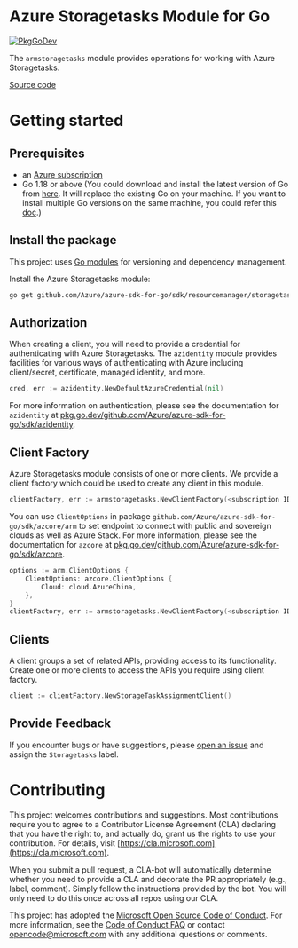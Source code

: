 # Azure Storagetasks Module for Go

[![PkgGoDev](https://pkg.go.dev/badge/github.com/Azure/azure-sdk-for-go/sdk/resourcemanager/storagetasks/armstoragetasks)](https://pkg.go.dev/github.com/Azure/azure-sdk-for-go/sdk/resourcemanager/storagetasks/armstoragetasks)

The `armstoragetasks` module provides operations for working with Azure Storagetasks.

[Source code](https://github.com/Azure/azure-sdk-for-go/tree/main/sdk/resourcemanager/storagetasks/armstoragetasks)

# Getting started

## Prerequisites

- an [Azure subscription](https://azure.microsoft.com/free/)
- Go 1.18 or above (You could download and install the latest version of Go from [here](https://go.dev/doc/install). It will replace the existing Go on your machine. If you want to install multiple Go versions on the same machine, you could refer this [doc](https://go.dev/doc/manage-install).)

## Install the package

This project uses [Go modules](https://github.com/golang/go/wiki/Modules) for versioning and dependency management.

Install the Azure Storagetasks module:

```sh
go get github.com/Azure/azure-sdk-for-go/sdk/resourcemanager/storagetasks/armstoragetasks
```

## Authorization

When creating a client, you will need to provide a credential for authenticating with Azure Storagetasks.  The `azidentity` module provides facilities for various ways of authenticating with Azure including client/secret, certificate, managed identity, and more.

```go
cred, err := azidentity.NewDefaultAzureCredential(nil)
```

For more information on authentication, please see the documentation for `azidentity` at [pkg.go.dev/github.com/Azure/azure-sdk-for-go/sdk/azidentity](https://pkg.go.dev/github.com/Azure/azure-sdk-for-go/sdk/azidentity).

## Client Factory

Azure Storagetasks module consists of one or more clients. We provide a client factory which could be used to create any client in this module.

```go
clientFactory, err := armstoragetasks.NewClientFactory(<subscription ID>, cred, nil)
```

You can use `ClientOptions` in package `github.com/Azure/azure-sdk-for-go/sdk/azcore/arm` to set endpoint to connect with public and sovereign clouds as well as Azure Stack. For more information, please see the documentation for `azcore` at [pkg.go.dev/github.com/Azure/azure-sdk-for-go/sdk/azcore](https://pkg.go.dev/github.com/Azure/azure-sdk-for-go/sdk/azcore).

```go
options := arm.ClientOptions {
    ClientOptions: azcore.ClientOptions {
        Cloud: cloud.AzureChina,
    },
}
clientFactory, err := armstoragetasks.NewClientFactory(<subscription ID>, cred, &options)
```

## Clients

A client groups a set of related APIs, providing access to its functionality.  Create one or more clients to access the APIs you require using client factory.

```go
client := clientFactory.NewStorageTaskAssignmentClient()
```

## Provide Feedback

If you encounter bugs or have suggestions, please
[open an issue](https://github.com/Azure/azure-sdk-for-go/issues) and assign the `Storagetasks` label.

# Contributing

This project welcomes contributions and suggestions. Most contributions require
you to agree to a Contributor License Agreement (CLA) declaring that you have
the right to, and actually do, grant us the rights to use your contribution.
For details, visit [https://cla.microsoft.com](https://cla.microsoft.com).

When you submit a pull request, a CLA-bot will automatically determine whether
you need to provide a CLA and decorate the PR appropriately (e.g., label,
comment). Simply follow the instructions provided by the bot. You will only
need to do this once across all repos using our CLA.

This project has adopted the
[Microsoft Open Source Code of Conduct](https://opensource.microsoft.com/codeofconduct/).
For more information, see the
[Code of Conduct FAQ](https://opensource.microsoft.com/codeofconduct/faq/)
or contact [opencode@microsoft.com](mailto:opencode@microsoft.com) with any
additional questions or comments.